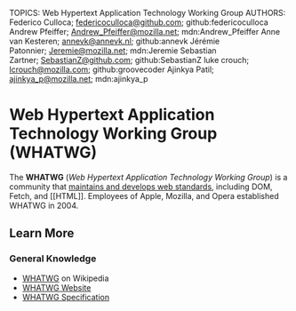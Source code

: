 TOPICS: Web Hypertext Application Technology Working Group
AUTHORS: Federico Culloca; federicoculloca@github.com; github:federicoculloca
         Andrew Pfeiffer; Andrew_Pfeiffer@mozilla.net; mdn:Andrew_Pfeiffer
         Anne van Kesteren; annevk@annevk.nl; github:annevk
         Jérémie Patonnier; Jeremie@mozilla.net; mdn:Jeremie
         Sebastian Zartner; SebastianZ@github.com; github:SebastianZ
         luke crouch; lcrouch@mozilla.com; github:groovecoder
         Ajinkya Patil; ajinkya_p@mozilla.net; mdn:ajinkya_p

# Web Hypertext Application Technology Working Group (WHATWG)

The **WHATWG** (*Web Hypertext Application Technology Working Group*) is a community that
[maintains and develops web standards](https://spec.whatwg.org/), including DOM, Fetch, and [[HTML]].
Employees of Apple, Mozilla, and Opera established WHATWG in 2004.

## Learn More

### General Knowledge

- [WHATWG](https://en.wikipedia.org/wiki/WHATWG) on Wikipedia
- [WHATWG Website](https://whatwg.org/)
- [WHATWG Specification](https://spec.whatwg.org/)
